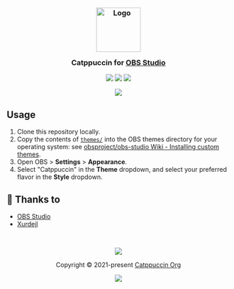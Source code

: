 <h3 align="center">
	<img src="https://raw.githubusercontent.com/catppuccin/catppuccin/main/assets/logos/exports/1544x1544_circle.png" width="100" alt="Logo"/><br/>
	<img src="https://raw.githubusercontent.com/catppuccin/catppuccin/main/assets/misc/transparent.png" height="30" width="0px"/>
	Catppuccin for <a href="https://github.com/obsproject/obs-studio">OBS Studio</a>
	<img src="https://raw.githubusercontent.com/catppuccin/catppuccin/main/assets/misc/transparent.png" height="30" width="0px"/>
</h3>

<p align="center">
	<a href="https://github.com/catppuccin/obs/stargazers"><img src="https://img.shields.io/github/stars/catppuccin/obs?colorA=363a4f&colorB=b7bdf8&style=for-the-badge"></a>
	<a href="https://github.com/catppuccin/obs/issues"><img src="https://img.shields.io/github/issues/catppuccin/obs?colorA=363a4f&colorB=f5a97f&style=for-the-badge"></a>
	<a href="https://github.com/catppuccin/obs/contributors"><img src="https://img.shields.io/github/contributors/catppuccin/obs?colorA=363a4f&colorB=a6da95&style=for-the-badge"></a>
</p>

<p align="center">
	<img src="assets/screenshot.webp"/>
</p>

## Usage

1. Clone this repository locally.
2. Copy the contents of [`themes/`](./themes/) into the OBS themes directory for your operating system: see [obsproject/obs-studio Wiki - Installing custom themes](https://github.com/obsproject/obs-studio/wiki/Custom-Themes#installing-custom-themes).
3. Open OBS > **Settings** > **Appearance**.
4. Select "Catppuccin" in the **Theme** dropdown, and select your preferred flavor in the **Style** dropdown.

## 💝 Thanks to

- [OBS Studio](https://github.com/obsproject/obs-studio/tree/master/UI/data/themes)
- [Xurdejl](https://github.com/Xurdejl)

&nbsp;

<p align="center">
	<img src="https://raw.githubusercontent.com/catppuccin/catppuccin/main/assets/footers/gray0_ctp_on_line.svg?sanitize=true" />
</p>

<p align="center">
	Copyright &copy; 2021-present <a href="https://github.com/catppuccin" target="_blank">Catppuccin Org</a>
</p>

<p align="center">
	<a href="https://github.com/catppuccin/catppuccin/blob/main/LICENSE"><img src="https://img.shields.io/static/v1.svg?style=for-the-badge&label=License&message=MIT&logoColor=d9e0ee&colorA=363a4f&colorB=b7bdf8"/></a>
</p>
